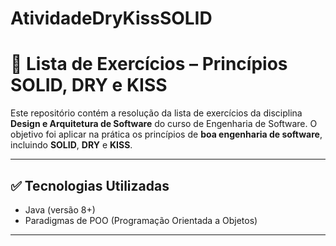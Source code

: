 # AtividadeDryKissSOLID
 
# 🧠 Lista de Exercícios – Princípios SOLID, DRY e KISS

Este repositório contém a resolução da lista de exercícios da disciplina **Design e Arquitetura de Software** do curso de Engenharia de Software. O objetivo foi aplicar na prática os princípios de **boa engenharia de software**, incluindo **SOLID**, **DRY** e **KISS**.

---

## ✅ Tecnologias Utilizadas

- Java (versão 8+)
- Paradigmas de POO (Programação Orientada a Objetos)

---
